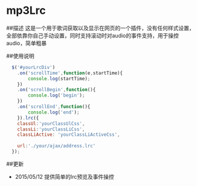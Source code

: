 # mp3Lrc

##描述
这是一个用于歌词获取以及显示在网页的一个插件，没有任何样式设置，全部依靠你自己手动设置，同时支持滚动时对audio的事件支持，用于操控audio，简单粗暴

##使用说明

```javascript
  $('#yourLrcDiv')
    .on('scrollTime',function(e,startTime){
        console.log(startTime);
    })
    .on('scrollBegin',function(){
        console.log('begin');
    })
    .on('scrollEnd',function(){
        console.log('end');
    }).lrc({
    classUl:'yourClassUlCss',
    classLi:'yourClassLiCss',
    classLiActive: 'yourClassLiActiveCss',
  
    url:'./your/ajax/address.lrc'
  });
```
##更新

* 2015/05/12 提供简单的lrc预览及事件操控 

